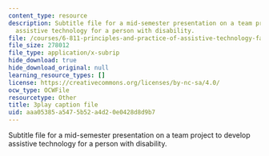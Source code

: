 ```yaml
---
content_type: resource
description: Subtitle file for a mid-semester presentation on a team project to develop
  assistive technology for a person with disability.
file: /courses/6-811-principles-and-practice-of-assistive-technology-fall-2014/aaa05385a5475b52a4d20e0428d8d9b7_EWjWv1YBB7A.vtt
file_size: 278012
file_type: application/x-subrip
hide_download: true
hide_download_original: null
learning_resource_types: []
license: https://creativecommons.org/licenses/by-nc-sa/4.0/
ocw_type: OCWFile
resourcetype: Other
title: 3play caption file
uid: aaa05385-a547-5b52-a4d2-0e0428d8d9b7
---
```

Subtitle file for a mid-semester presentation on a team project to develop assistive technology for a person with disability.